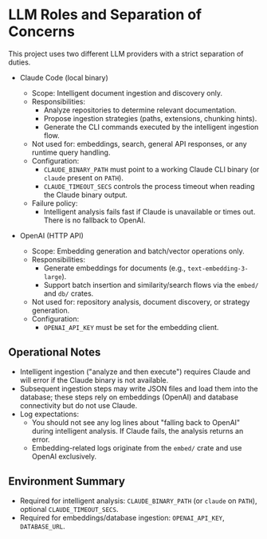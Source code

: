 # LLM Roles and Separation of Concerns

This project uses two different LLM providers with a strict separation of duties.

- Claude Code (local binary)
  - Scope: Intelligent document ingestion and discovery only.
  - Responsibilities:
    - Analyze repositories to determine relevant documentation.
    - Propose ingestion strategies (paths, extensions, chunking hints).
    - Generate the CLI commands executed by the intelligent ingestion flow.
  - Not used for: embeddings, search, general API responses, or any runtime query handling.
  - Configuration:
    - `CLAUDE_BINARY_PATH` must point to a working Claude CLI binary (or `claude` present on `PATH`).
    - `CLAUDE_TIMEOUT_SECS` controls the process timeout when reading the Claude binary output.
  - Failure policy:
    - Intelligent analysis fails fast if Claude is unavailable or times out. There is no fallback to OpenAI.

- OpenAI (HTTP API)
  - Scope: Embedding generation and batch/vector operations only.
  - Responsibilities:
    - Generate embeddings for documents (e.g., `text-embedding-3-large`).
    - Support batch insertion and similarity/search flows via the `embed/` and `db/` crates.
  - Not used for: repository analysis, document discovery, or strategy generation.
  - Configuration:
    - `OPENAI_API_KEY` must be set for the embedding client.

## Operational Notes

- Intelligent ingestion ("analyze and then execute") requires Claude and will error if the Claude binary is not available.
- Subsequent ingestion steps may write JSON files and load them into the database; these steps rely on embeddings (OpenAI) and database connectivity but do not use Claude.
- Log expectations:
  - You should not see any log lines about "falling back to OpenAI" during intelligent analysis. If Claude fails, the analysis returns an error.
  - Embedding-related logs originate from the `embed/` crate and use OpenAI exclusively.

## Environment Summary

- Required for intelligent analysis: `CLAUDE_BINARY_PATH` (or `claude` on `PATH`), optional `CLAUDE_TIMEOUT_SECS`.
- Required for embeddings/database ingestion: `OPENAI_API_KEY`, `DATABASE_URL`.

